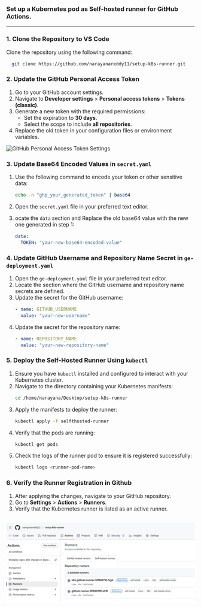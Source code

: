 ### Set up a Kubernetes pod as Self-hosted runner for GitHub Actions. 
---

### 1. Clone the Repository to VS Code
Clone the repository using the following command:
  ```bash 
    git clone https://github.com/narayanareddy11/setup-k8s-runner.git
   ```

### 2. Update the GitHub Personal Access Token
1. Go to your GitHub account settings.
2. Navigate to **Developer settings** > **Personal access tokens** > **Tokens (classic)**.
3. Generate a new token with the required permissions:
    - Set the expiration to **30 days**.
    - Select the scope to include **all repositories**.
4. Replace the old token in your configuration files or environment variables.

![GitHub Personal Access Token Settings](https://docs.github.com/assets/images/help/settings/personal-access-tokens.png)

### 3. Update Base64 Encoded Values in `secret.yaml`
1. Use the following command to encode your token or other sensitive data:
    ```bash
    echo -n "ghp_your_generated_token" | base64
    ```
2. Open the `secret.yaml` file in your preferred text editor.

3. ocate the `data` section and Replace the old base64 value with the new one generated in step 1:
    ```yaml
    data: 
      TOKEN: "your-new-base64-encoded-value"

    ```
### 4. Update GitHub Username and Repository Name Secret in `ge-deployment.yaml`
1. Open the `ge-deployment.yaml` file in your preferred text editor.
2. Locate the section where the GitHub username and repository name secrets are defined.
3. Update the secret for the GitHub username:
    ```yaml
    - name: GITHUB_USERNAME
      value: "your-new-username"
    ```
4. Update the secret for the repository name:
    ```yaml
    - name: REPOSITORY_NAME
      value: "your-new-repository-name"
    ```

### 5. Deploy the Self-Hosted Runner Using `kubectl`
1. Ensure you have `kubectl` installed and configured to interact with your Kubernetes cluster.
2. Navigate to the directory containing your Kubernetes manifests:
    ```bash
    cd /home/narayana/Desktop/setup-k8s-runner
    ```
3. Apply the manifests to deploy the runner:
    ```bash
    kubectl apply -f selfthosted-runner
    ```
4. Verify that the pods are running:
    ```bash
    kubectl get pods
    ```
5. Check the logs of the runner pod to ensure it is registered successfully:
    ```bash
    kubectl logs <runner-pod-name>
    ```

### 6. Verify the Runner Registration in Github
1. After applying the changes, navigate to your GitHub repository.
2. Go to **Settings** > **Actions** > **Runners**.
3. Verify that the Kubernetes runner is listed as an active runner.

![Kubernetes Runner Registered](runner.png)
---  



